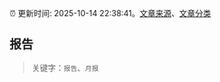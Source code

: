 :alarm_clock: 更新时间: 2025-10-14 22:38:41。[文章来源](/README.md)、[文章分类](/TAGS.md)

## 报告


> 关键字：`报告`、`月报`



